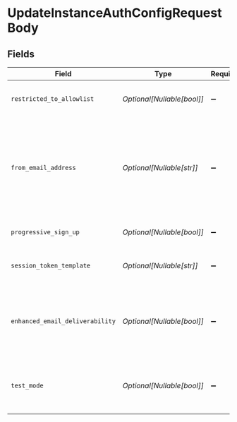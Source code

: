 # UpdateInstanceAuthConfigRequestBody


## Fields

| Field                                                                                                                                                                                                                                                                    | Type                                                                                                                                                                                                                                                                     | Required                                                                                                                                                                                                                                                                 | Description                                                                                                                                                                                                                                                              | Example                                                                                                                                                                                                                                                                  |
| ------------------------------------------------------------------------------------------------------------------------------------------------------------------------------------------------------------------------------------------------------------------------ | ------------------------------------------------------------------------------------------------------------------------------------------------------------------------------------------------------------------------------------------------------------------------ | ------------------------------------------------------------------------------------------------------------------------------------------------------------------------------------------------------------------------------------------------------------------------ | ------------------------------------------------------------------------------------------------------------------------------------------------------------------------------------------------------------------------------------------------------------------------ | ------------------------------------------------------------------------------------------------------------------------------------------------------------------------------------------------------------------------------------------------------------------------ |
| `restricted_to_allowlist`                                                                                                                                                                                                                                                | *Optional[Nullable[bool]]*                                                                                                                                                                                                                                               | :heavy_minus_sign:                                                                                                                                                                                                                                                       | Whether sign up is restricted to email addresses, phone numbers and usernames that are on the allowlist.                                                                                                                                                                 | false                                                                                                                                                                                                                                                                    |
| `from_email_address`                                                                                                                                                                                                                                                     | *Optional[Nullable[str]]*                                                                                                                                                                                                                                                | :heavy_minus_sign:                                                                                                                                                                                                                                                       | The local part of the email address from which authentication-related emails (e.g. OTP code, magic links) will be sent.<br/>Only alphanumeric values are allowed.<br/>Note that this value should contain only the local part of the address (e.g. `foo` for `foo@example.com`). | noreply                                                                                                                                                                                                                                                                  |
| `progressive_sign_up`                                                                                                                                                                                                                                                    | *Optional[Nullable[bool]]*                                                                                                                                                                                                                                               | :heavy_minus_sign:                                                                                                                                                                                                                                                       | Enable the Progressive Sign Up algorithm. Refer to the [docs](https://clerk.com/docs/upgrade-guides/progressive-sign-up) for more info.                                                                                                                                  | true                                                                                                                                                                                                                                                                     |
| `session_token_template`                                                                                                                                                                                                                                                 | *Optional[Nullable[str]]*                                                                                                                                                                                                                                                | :heavy_minus_sign:                                                                                                                                                                                                                                                       | The name of the JWT Template used to augment your session tokens. To disable this, pass an empty string.                                                                                                                                                                 | defaultSessionToken                                                                                                                                                                                                                                                      |
| `enhanced_email_deliverability`                                                                                                                                                                                                                                          | *Optional[Nullable[bool]]*                                                                                                                                                                                                                                               | :heavy_minus_sign:                                                                                                                                                                                                                                                       | The "enhanced_email_deliverability" feature will send emails from "verifications@clerk.dev" instead of your domain.<br/>This can be helpful if you do not have a high domain reputation.                                                                                 | true                                                                                                                                                                                                                                                                     |
| `test_mode`                                                                                                                                                                                                                                                              | *Optional[Nullable[bool]]*                                                                                                                                                                                                                                               | :heavy_minus_sign:                                                                                                                                                                                                                                                       | Toggles test mode for this instance, allowing the use of test email addresses and phone numbers.<br/>Defaults to true for development instances.                                                                                                                         | true                                                                                                                                                                                                                                                                     |